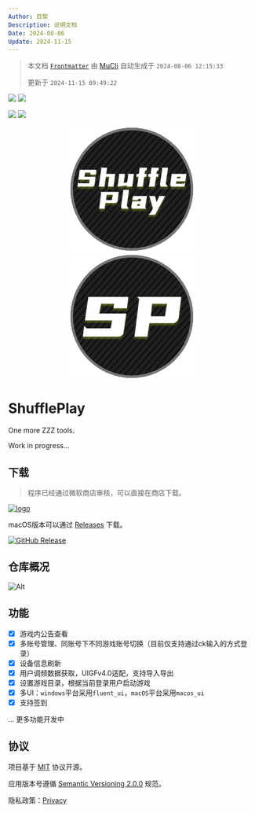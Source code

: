 ```yaml
---
Author: 目棃
Description: 说明文档
Date: 2024-08-06
Update: 2024-11-15
---
```


> 本文档 [`Frontmatter`](https://github.com/BTMuli/MuCli#Frontmatter) 由 [MuCli](https://github.com/BTMuli/Mucli) 自动生成于 `2024-08-06 12:15:33`
>
> 更新于 `2024-11-15 09:49:22`

![](https://img.shields.io/github/last-commit/BTMuli/ShufflePlay?style=for-the-badge) ![](https://img.shields.io/github/commits-since/BTMuli/ShufflePlay/latest?include_prereleases&style=for-the-badge)

![](https://img.shields.io/badge/UIGF-v4.0-red?style=for-the-badge) ![](https://img.shields.io/github/license/BTMuli/ShufflePlay?style=for-the-badge)

<div style="width: 100%; text-align: center; margin: 0 auto;">
  <img alt="icon" src="./assets/images/ShufflePlay.png" />
  <img alt="icon" src="./assets/images/ShufflePlayMini.png" />
</div>

# ShufflePlay

One more ZZZ tools.

Work in progress...

## 下载

> 程序已经通过微软商店审核，可以直接在商店下载。

<a href="https://apps.microsoft.com/detail/9n6vc24jx0jq?mode=direct">
  <img src="https://get.microsoft.com/images/zh-cn%20dark.svg" width="200" alt="logo"/>
</a>

macOS版本可以通过 [Releases](https://github.com/BTMuli/ShufflePlay/releases) 下载。

[![GitHub Release](https://img.shields.io/github/v/release/BTMuli/ShufflePlay?include_prereleases)](https://github.com/BTMuli/ShufflePlay/releases)

## 仓库概况

![Alt](https://repobeats.axiom.co/api/embed/92a5bdfe6e5d25c2a20fa2bcd96d7f7699f4d17b.svg "Repobeats analytics image")

## 功能

- [x] 游戏内公告查看
- [x] 多账号管理、同账号下不同游戏账号切换（目前仅支持通过ck输入的方式登录）
- [x] 设备信息刷新
- [x] 用户调频数据获取，UIGFv4.0适配，支持导入导出
- [x] 设置游戏目录，根据当前登录用户启动游戏
- [x] 多UI：`windows`平台采用`fluent_ui`，`macOS`平台采用`macos_ui`
- [x] 支持签到

... 更多功能开发中

## 协议

项目基于 [MIT](LICENSE) 协议开源。

应用版本号遵循 [Semantic Versioning 2.0.0](https://semver.org/lang/zh-CN/) 规范。

隐私政策：[Privacy](https://app.btmuli.ink/docs/ShufflePlay/privacy.html)
